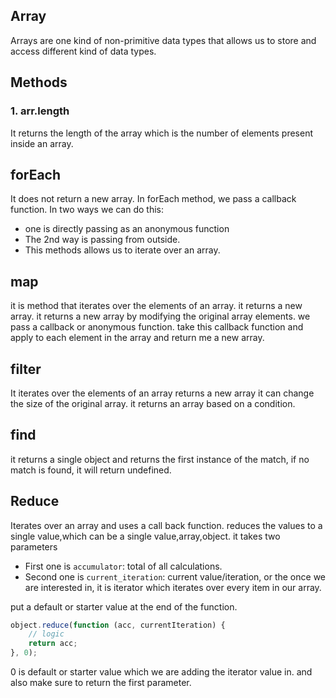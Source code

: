 ## Array

Arrays are one kind of non-primitive data types that allows us to store and access different kind of data types.

## Methods

### 1. arr.length

It returns the length of the array which is the number of elements present inside an array.

## forEach

It does not return a new array.
In forEach method, we pass a callback function.
In two ways we can do this:

- one is directly passing as an anonymous function
- The 2nd way is passing from outside.
- This methods allows us to iterate over an array.

## map

it is method that iterates over the elements of an array.
it returns a new array.
it returns a new array by modifying the original array elements.
we pass a callback or anonymous function.
take this callback function and apply to each element in the array and return me a new array.

## filter

It iterates over the elements of an array
returns a new array
it can change the size of the original array.
it returns an array based on a condition.

## find

it returns a single object and returns the first instance of the match, if no match is found, it will return undefined.

## Reduce

Iterates over an array and uses a call back function.
reduces the values to a single value,which can be a single value,array,object.
it takes two parameters

- First one is `accumulator`: total of all calculations.
- Second one is `current_iteration`: current value/iteration, or the once we are interested in, it is iterator which iterates over every item in our array.

put a default or starter value at the end of the function.

```js
object.reduce(function (acc, currentIteration) {
	// logic
	return acc;
}, 0);
```

0 is default or starter value which we are adding the iterator value in.
and also make sure to return the first parameter.
